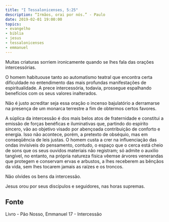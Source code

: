 ```yaml
---
title: "I Tessalonicenses, 5:25"
description: “Irmãos, orai por nós.” - Paulo 
date: 2019-02-01 19:00:00
topics: 
- evangelho
- biblia
- jesus
- tessalonicenses
- emmanuel
---
```


Muitas criaturas sorriem ironicamente quando se lhes fala das orações
intercessórias.

O homem habituou­se tanto ao automatismo teatral que encontra certa
dificuldade no entendimento das mais profundas manifestações de espiritualidade. A
prece intercessória, todavia, prossegue espalhando benefícios com os seus valores
inalterados.

Não é justo acreditar seja essa oração o incenso bajulatório a derramar­se
na presença de um monarca terrestre a fim de obtermos certos favores.

A súplica da intercessão é dos mais belos atos de fraternidade e constitui a
emissão de forças benéficas e iluminativas que, partindo do espírito sincero, vão ao
objetivo visado por abençoada contribuição de conforto e energia. Isso não acontece,
porém, a pretexto de obséquio, mas em conseqüência de leis justas. O homem custa
a crer na influenciação das ondas invisíveis do pensamento, contudo, o espaço que o
cerca está cheio de sons que os seus ouvidos materiais não registram; só admite o
auxilio tangível, no entanto, na própria natureza física vêem­se árvores venerandas
que protegem e conservam ervas e arbustos, a lhes receberem as bênçãos da vida,
sem lhes tocarem jamais as raízes e os troncos.

Não olvides os bens da intercessão.

Jesus orou por seus discípulos e seguidores, nas horas supremas.



## Fonte
Livro - Pão Nosso, Emmanuel
17 - Intercessão
